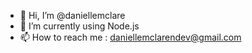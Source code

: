 - 👋 Hi, I’m @daniellemclare
- 🌱 I’m currently using Node.js
- 📫 How to reach me : daniellemclarendev@gmail.com

<!---
daniellemclaren/daniellemclaren is a ✨ special ✨ repository because its `README.md` (this file) appears on your GitHub profile.
You can click the Preview link to take a look at your changes.
--->
